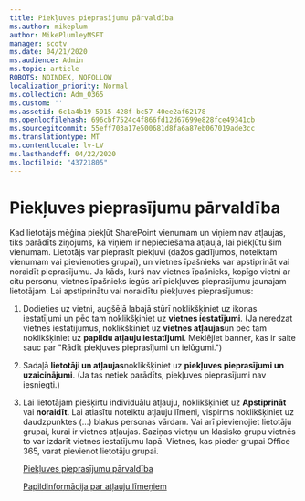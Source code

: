 ```yaml
---
title: Piekļuves pieprasījumu pārvaldība
ms.author: mikeplum
author: MikePlumleyMSFT
manager: scotv
ms.date: 04/21/2020
ms.audience: Admin
ms.topic: article
ROBOTS: NOINDEX, NOFOLLOW
localization_priority: Normal
ms.collection: Adm_O365
ms.custom: ''
ms.assetid: 6c1a4b19-5915-428f-bc57-40ee2af62178
ms.openlocfilehash: 696cbf7524c4f866fd12d67699e828fce49341cb
ms.sourcegitcommit: 55eff703a17e500681d8fa6a87eb067019ade3cc
ms.translationtype: MT
ms.contentlocale: lv-LV
ms.lasthandoff: 04/22/2020
ms.locfileid: "43721805"
---
```

# <a name="manage-access-requests"></a>Piekļuves pieprasījumu pārvaldība

Kad lietotājs mēģina piekļūt SharePoint vienumam un viņiem nav atļaujas, tiks parādīts ziņojums, ka viņiem ir nepieciešama atļauja, lai piekļūtu šim vienumam. Lietotājs var pieprasīt piekļuvi (dažos gadījumos, noteiktam vienumam vai pievienoties grupai), un vietnes īpašnieks var apstiprināt vai noraidīt pieprasījumu. Ja kāds, kurš nav vietnes īpašnieks, kopīgo vietni ar citu personu, vietnes īpašnieks iegūs arī piekļuves pieprasījumu jaunajam lietotājam. Lai apstiprinātu vai noraidītu piekļuves pieprasījumus:
  
1. Dodieties uz vietni, augšējā labajā stūrī noklikšķiniet uz ikonas iestatījumi un pēc tam noklikšķiniet uz **vietnes iestatījumi**. (Ja neredzat vietnes iestatījumus, noklikšķiniet uz **vietnes atļaujas**un pēc tam noklikšķiniet uz **papildu atļauju iestatījumi**. Meklējiet banner, kas ir saite sauc par "Rādīt piekļuves pieprasījumi un ielūgumi.")
    
2. Sadaļā **lietotāji un atļaujas**noklikšķiniet uz **piekļuves pieprasījumi un uzaicinājumi**. (Ja tas netiek parādīts, piekļuves pieprasījumi nav iesniegti.)
    
3. Lai lietotājam piešķirtu individuālu atļauju, noklikšķiniet uz **Apstiprināt** vai **noraidīt**. Lai atlasītu noteiktu atļauju līmeni, vispirms noklikšķiniet uz daudzpunktes (...) blakus personas vārdam. Vai arī pievienojiet lietotāju grupai, kurai ir vietnes atļaujas. Saziņas vietņu un klasisko grupu vietnēs to var izdarīt vietnes iestatījumu lapā. Vietnes, kas pieder grupai Office 365, varat pievienot lietotāju grupai.
    
    [Piekļuves pieprasījumu pārvaldība](https://go.microsoft.com/fwlink/?linkid=2008747)
    
    [Papildinformācija par atļauju līmeņiem](https://go.microsoft.com/fwlink/?linkid=867071)
    

